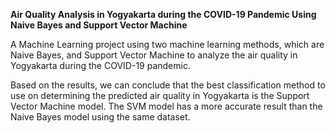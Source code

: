 **Air Quality Analysis in Yogyakarta during the COVID-19 Pandemic Using Naive Bayes and Support Vector Machine**

A Machine Learning project using two machine learning methods, which are Naive Bayes, and Support Vector Machine to analyze the air quality in Yogyakarta during the COVID-19 pandemic.

Based on the results, we can conclude that the best classification method to use on determining the predicted air quality in Yogyakarta is the Support Vector Machine model. The SVM model has a more accurate result than the Naive Bayes model using the same dataset. 
